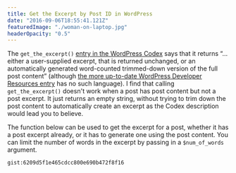 ```yaml
---
title: Get the Excerpt by Post ID in WordPress
date: "2016-09-06T18:55:41.121Z"
featuredImage: "./woman-on-laptop.jpg"
headerOpacity: "0.5"
---
```


The `get_the_excerpt()` [entry in the WordPress Codex](https://codex.wordpress.org/Function_Reference/get_the_excerpt) says that it returns “…either a user-supplied excerpt, that is returned unchanged, or an automatically generated word-counted trimmed-down version of the full post content” (although [the more up-to-date WordPress Developer Resources entry](https://developer.wordpress.org/reference/functions/get_the_excerpt/) has no such language). I find that calling `get_the_excerpt()` doesn't work when a post has post content but not a post excerpt. It just returns an empty string, without trying to trim down the post content to automatically create an excerpt as the Codex description would lead you to believe.

The function below can be used to get the excerpt for a post, whether it has a post excerpt already, or it has to generate one using the post content. You can limit the number of words in the excerpt by passing in a `$num_of_words` argument.

`gist:6209d5f1e465cdcc800e690b472f8f16`
